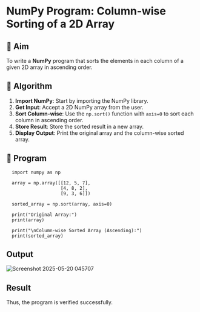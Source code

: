 # NumPy Program: Column-wise Sorting of a 2D Array

## 🎯 Aim
To write a **NumPy** program that sorts the elements in each column of a given 2D array in ascending order.

## 🧠 Algorithm

1. **Import NumPy**: Start by importing the NumPy library.
2. **Get Input**: Accept a 2D NumPy array from the user.
3. **Sort Column-wise**: Use the `np.sort()` function with `axis=0` to sort each column in ascending order.
4. **Store Result**: Store the sorted result in a new array.
5. **Display Output**: Print the original array and the column-wise sorted array.

## 🧾 Program
      import numpy as np
      
      array = np.array([[12, 5, 7],
                        [4, 8, 2],
                        [9, 3, 6]])
      
      sorted_array = np.sort(array, axis=0)
      
      print("Original Array:")
      print(array)
      
      print("\nColumn-wise Sorted Array (Ascending):")
      print(sorted_array)

## Output
![Screenshot 2025-05-20 045707](https://github.com/user-attachments/assets/b99b0753-f6f0-4592-aef6-4cc1ee2801b8)

## Result
 Thus, the program is verified successfully.
